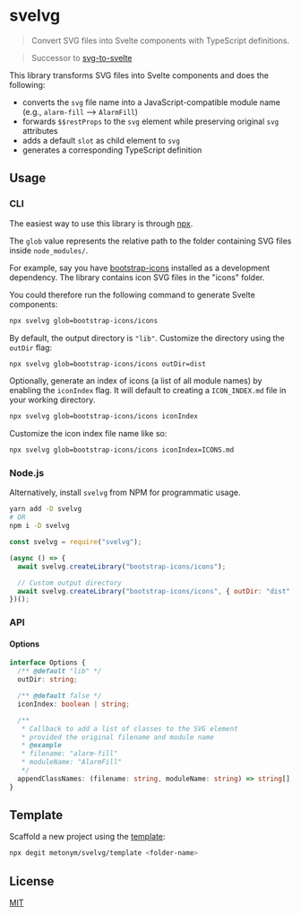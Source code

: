 # svelvg

> Convert SVG files into Svelte components with TypeScript definitions.

> Successor to [svg-to-svelte](https://github.com/metonym/svg-to-svelte)

This library transforms SVG files into Svelte components and does the following:

- converts the `svg` file name into a JavaScript-compatible module name (e.g., `alarm-fill` --> `AlarmFill`)
- forwards `$$restProps` to the `svg` element while preserving original `svg` attributes
- adds a default `slot` as child element to `svg`
- generates a corresponding TypeScript definition

## Usage

### CLI

The easiest way to use this library is through [npx](https://nodejs.dev/learn/the-npx-nodejs-package-runner).

The `glob` value represents the relative path to the folder containing SVG files inside `node_modules/`.

For example, say you have [bootstrap-icons](https://github.com/twbs/icons) installed as a development dependency. The library contains icon SVG files in the "icons" folder.

You could therefore run the following command to generate Svelte components:

```sh
npx svelvg glob=bootstrap-icons/icons
```

By default, the output directory is `"lib"`. Customize the directory using the `outDir` flag:

```sh
npx svelvg glob=bootstrap-icons/icons outDir=dist
```

Optionally, generate an index of icons (a list of all module names) by enabling the `iconIndex` flag. It will default to creating a `ICON_INDEX.md` file in your working directory.

```sh
npx svelvg glob=bootstrap-icons/icons iconIndex
```

Customize the icon index file name like so:

```sh
npx svelvg glob=bootstrap-icons/icons iconIndex=ICONS.md
```

### Node.js

Alternatively, install `svelvg` from NPM for programmatic usage.

```sh
yarn add -D svelvg
# OR
npm i -D svelvg
```

```js
const svelvg = require("svelvg");

(async () => {
  await svelvg.createLibrary("bootstrap-icons/icons");

  // Custom output directory
  await svelvg.createLibrary("bootstrap-icons/icons", { outDir: "dist" });
})();
```

### API

#### Options

```ts
interface Options {
  /** @default "lib" */
  outDir: string;

  /** @default false */
  iconIndex: boolean | string;

  /**
   * Callback to add a list of classes to the SVG element
   * provided the original filename and module name
   * @example
   * filename: "alarm-fill"
   * moduleName: "AlarmFill"
   */
  appendClassNames: (filename: string, moduleName: string) => string[];
}
```

## Template

Scaffold a new project using the [template](template):

```sh
npx degit metonym/svelvg/template <folder-name>
```

## License

[MIT](LICENSE)
